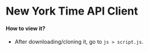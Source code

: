 # New York Time API Client

#### How to view it?
* After downloading/cloning it, go to `js > script.js`.
